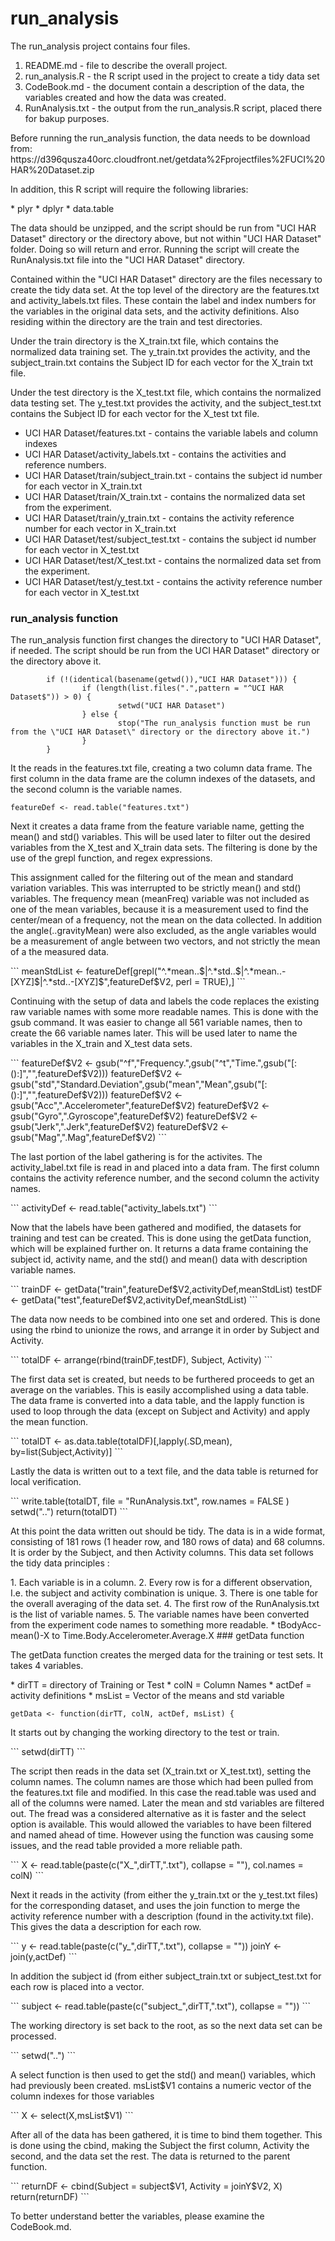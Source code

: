 # run_analysis
 
<p>The run_analysis project contains four files.</p>

1. README.md - file to describe the overall project.
2. run_analysis.R - the R script used in the project to create a tidy data set
3. CodeBook.md - the document contain a description of the data, the variables created and how the data was created.
4. RunAnalysis.txt - the output from the run_analysis.R script, placed there for bakup purposes.

<p>Before running the run_analysis function, the data needs to be download from:
https://d396qusza40orc.cloudfront.net/getdata%2Fprojectfiles%2FUCI%20HAR%20Dataset.zip </p>

<p>In addition, this R script will require the following libraries:</p>
* plyr
* dplyr
* data.table

<p>The data should be unzipped, and the script should be run from "UCI HAR Dataset" directory or the directory above, but not within "UCI HAR Dataset" folder. Doing so will return and error.  Running the script will create the RunAnalysis.txt file into the "UCI HAR Dataset" directory.</p>
<p> Contained within the "UCI HAR Dataset" directory are the files necessary to create the tidy data set.  At the top level of the directory are the features.txt and activity_labels.txt files.  These contain the label and index numbers for the variables in the original data sets, and the activity definitions.  Also residing within the directory are the train and test directories. </p>
<p>Under the train directory is the X_train.txt file, which contains the normalized data training set.  The y_train.txt provides the activity, and the subject_train.txt contains the Subject ID for each vector for the X_train txt file.</p>
<p>Under the test directory is the X_test.txt file, which contains the normalized data testing set.  The y_test.txt provides the activity, and the subject_test.txt contains the Subject ID for each vector for the X_test txt file.</p>

* UCI HAR Dataset/features.txt - contains the variable labels and column indexes
* UCI HAR Dataset/activity_labels.txt - contains the activities and reference numbers.
* UCI HAR Dataset/train/subject_train.txt - contains the subject id number for each vector in X_train.txt
* UCI HAR Dataset/train/X_train.txt - contains the normalized data set from the experiment.
* UCI HAR Dataset/train/y_train.txt - contains the activity reference number for each vector in X_train.txt
* UCI HAR Dataset/test/subject_test.txt - contains the subject id number for each vector in X_test.txt
* UCI HAR Dataset/test/X_test.txt - contains the normalized data set from the experiment.
* UCI HAR Dataset/test/y_test.txt - contains the activity reference number for each vector in X_test.txt
### run_analysis function
<p>The run_analysis function first changes the directory to "UCI HAR Dataset", if needed.  The script should be run from the UCI HAR Dataset" directory or the directory above it.</p>

```
        if (!(identical(basename(getwd()),"UCI HAR Dataset"))) {
                if (length(list.files(".",pattern = "^UCI HAR Dataset$")) > 0) {
                        setwd("UCI HAR Dataset")
                } else {
                        stop("The run_analysis function must be run from the \"UCI HAR Dataset\" directory or the directory above it.")
                }             
        }
```


<o>It the reads in the features.txt file, creating a two column data frame.  The first column in the data frame are the column indexes of the datasets, and the second column is the variable names.</p>
```
featureDef <- read.table("features.txt")
```
<p> Next it creates a data frame from the feature variable name, getting the mean() and std() variables.  This will be used later to filter out the desired variables from the X_test and X_train data sets. The filtering is done by the use of the grepl function, and regex expressions.</p>
<p>This assignment called for the filtering out of the mean and standard variation variables.  This was interrupted to be strictly mean() and std() variables.  The frequency mean (meanFreq) variable was not included as one of the mean variables, because it is a measurement used to find the center/mean of a frequency, not the mean on the data collected. In addition the angle(..gravityMean) were also excluded, as the angle variables would be a measurement of angle between two vectors, and not strictly the mean of a the measured data.</p> 
```
meanStdList <- featureDef[grepl("^.*mean..$|^.*std..$|^.*mean..-[XYZ]$|^.*std..-[XYZ]$",featureDef$V2, perl = TRUE),]
```
<p>Continuing with the setup of data and labels the code replaces the existing raw variable names with some more readable names.  This is done with the gsub command.  It was easier to change all 561 variable names, then to create the 66 variable names later.  This will be used later to name the variables in the X_train and X_test data sets.</p>
```
featureDef$V2 <- gsub("^f","Frequency.",gsub("^t","Time.",gsub("[:():]","",featureDef$V2)))
featureDef$V2 <- gsub("std","Standard.Deviation",gsub("mean","Mean",gsub("[:():]","",featureDef$V2)))
featureDef$V2 <- gsub("Acc",".Accelerometer",featureDef$V2)
featureDef$V2 <- gsub("Gyro",".Gyroscope",featureDef$V2)
featureDef$V2 <- gsub("Jerk",".Jerk",featureDef$V2)
featureDef$V2 <- gsub("Mag",".Mag",featureDef$V2)
```
<p>The last portion of the label gathering is for the activites.  The activity_label.txt file is read in and placed into a data fram.  The first column contains the activity reference number, and the second column the activity names. </p>
```
activityDef <- read.table("activity_labels.txt")
```

<p>Now that the labels have been gathered and modified, the datasets for training and test can be created.  This is done using the getData function, which will be explained further on.  It returns a data frame containing the subject id, activity name, and the std() and mean() data with description variable names. </p>
```
trainDF <- getData("train",featureDef$V2,activityDef,meanStdList)
testDF <- getData("test",featureDef$V2,activityDef,meanStdList)
```
<p>The data now needs to be combined into one set and ordered.  This is done using the rbind to unionize the rows, and arrange it in order by Subject and Activity.</p>
```
totalDF <- arrange(rbind(trainDF,testDF), Subject, Activity)
```
<p>The first data set is created, but needs to be furthered proceeds to get an average on the variables.  This is easily accomplished using a data table.  The data frame is converted into a data table, and the lapply function is used to loop through the data (except on Subject and Activity) and apply the mean function.</p>
```
totalDT <- as.data.table(totalDF)[,lapply(.SD,mean), by=list(Subject,Activity)]
```
<p>Lastly the data is written out to a text file, and the data table is returned for local verification.</p>
```
write.table(totalDT, file = "RunAnalysis.txt", row.names = FALSE )
setwd("..")
return(totalDT)
```
<p>At this point the data written out should be tidy.  The data is in a wide format, consisting of 181 rows (1 header row, and 180 rows of data)  and 68 columns.  It is order by the Subject, and then Activity columns.   This data set follows the tidy data principles :</p>
1. Each variable is in a column.
2. Every row is for a different observation, I.e. the subject and activity combination is unique.
3. There is one table for the overall averaging of the data set.
4. The first row of the RunAnalysis.txt is the list of variable names.
5. The variable names have been converted from the experiment code names to something more readable.
	* tBodyAcc-mean()-X to Time.Body.Accelerometer.Average.X
### getData function
<p>The getData function creates the merged data for the training or test sets. It takes 4 variables.</p>
* dirTT = directory of Training or Test
* colN = Column Names
* actDef = activity definitions
* msList = Vector of the means and std variable

```
getData <- function(dirTT, colN, actDef, msList) {
```
<p> It starts out by changing the working directory to the test or train.</p>
```
setwd(dirTT)
```
<p> The script then reads in the data set (X_train.txt or X_test.txt),  setting the column names.  The column names are those which had been pulled from the features.txt file and modified.  In this case the read.table was used and all of the columns were named.  Later the mean and std variables are filtered out.  The fread was a considered alternative as it is faster and the select option is available.  This would allowed the variables to have been filtered and named ahead of time.  However using the function was causing some issues, and the read table provided a more reliable path.</p>
```
X <- read.table(paste(c("X_",dirTT,".txt"), collapse = ""), col.names = colN)
```        
<p>Next it reads in the activity (from either the y_train.txt or the y_test.txt files) for the corresponding dataset, and uses the join function to merge the activity reference number with a description (found in the activity.txt file).  This gives the data a description for each row.</p>
```
y <- read.table(paste(c("y_",dirTT,".txt"), collapse = ""))
joinY <- join(y,actDef)
```
<p>In addition the subject id (from either subject_train.txt or subject_test.txt for each row is placed into a vector.</p>
```
subject <- read.table(paste(c("subject_",dirTT,".txt"), collapse = ""))
```
<p>The working directory is set back to the root, as so the next data set can be processed.</p>
```
setwd("..")
```
<p>A select function is then used to get the std() and mean() variables, which had previously  been created.  msList$V1 contains a numeric vector of the column indexes for those variables</p>
```
X <- select(X,msList$V1)
```
<p>After all of the data has been gathered, it is time to bind them together.  This is done using the cbind, making the Subject the first column, Activity the second, and the data set the rest.  The data is returned to the parent function.</p>        
```
returnDF <- cbind(Subject = subject$V1, Activity = joinY$V2, X)
return(returnDF)
```

<p>To better understand better the variables, please examine the CodeBook.md.</p>
